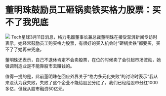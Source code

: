# 董明珠鼓励员工砸锅卖铁买格力股票：买不了我兜底

![](https://inews.gtimg.com/news_bt/OJeAoyTAbizOXqvt09wPKDlRtbd8RfFhscUxHY5QDCDcgAA/1000)
Tech星球3月11日消息，格力电器董事长兼总裁董明珠在接受澎湃新闻专访时表示，她经常鼓励员工购买格力股票，有很好的买入机会时“砸锅卖铁”都要买，买不了了她再来兜底。

董明珠还表示，自己不退休肯定不会卖股票，在位的时候卖了会引起市场波动，她强调制造业是不能靠股市去赚钱的。

值得一提的是，此前董明珠在回应外界关于“格力多元化失败”的讨论时表示“我从来没认为我失败，失败了这个企业不能给股民分红了。我们已经给股市分红1000多亿，但我从股市融资50亿元。

